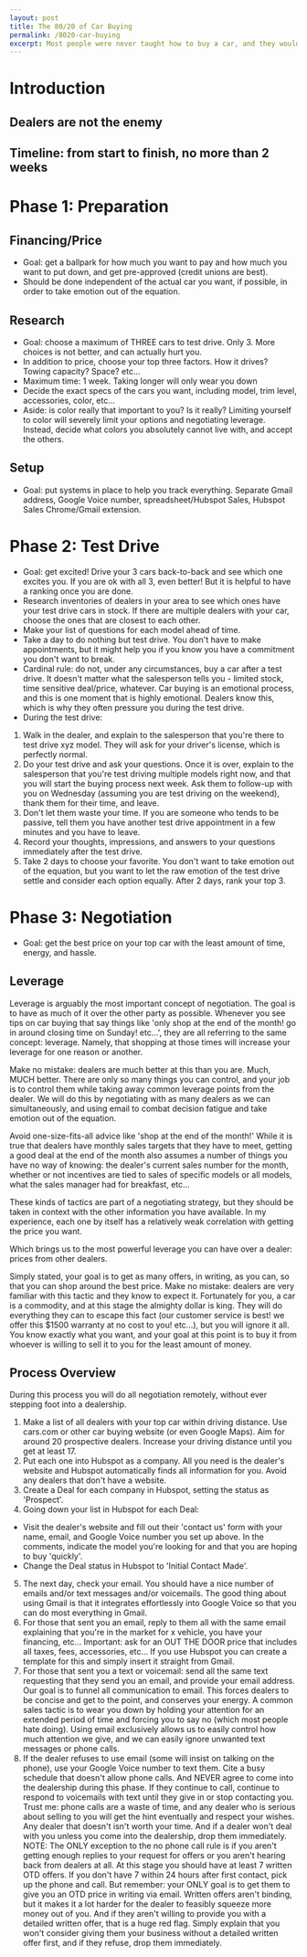 ```yaml
---
layout: post
title: The 80/20 of Car Buying
permalink: /8020-car-buying
excerpt: Most people were never taught how to buy a car, and they would rather poke themselves in the eye with a pointy object than walk into a dealership. But it doesn't have to be that way. Here's how to buy a car at the best price, with minimal time and stress.
---
```


# Introduction
## Dealers are not the enemy
## Timeline: from start to finish, no more than 2 weeks

# Phase 1: Preparation
## Financing/Price
- Goal: get a ballpark for how much you want to pay and how much you want to put down, and get pre-approved (credit unions are best).
- Should be done independent of the actual car you want, if possible, in order to take emotion out of the equation.

## Research
- Goal: choose a maximum of THREE cars to test drive. Only 3. More choices is not better, and can actually hurt you.
- In addition to price, choose your top three factors. How it drives? Towing capacity? Space? etc... 
- Maximum time: 1 week. Taking longer will only wear you down
- Decide the exact specs of the cars you want, including model, trim level, accessories, color, etc...
- Aside: is color really that important to you? Is it really? Limiting yourself to color will severely limit your options and negotiating leverage. Instead, decide what colors you absolutely cannot live with, and accept the others.

## Setup
- Goal: put systems in place to help you track everything. Separate Gmail address, Google Voice number, spreadsheet/Hubspot Sales, Hubspot Sales Chrome/Gmail extension.

# Phase 2: Test Drive
- Goal: get excited! Drive your 3 cars back-to-back and see which one excites you. If you are ok with all 3, even better! But it is helpful to have a ranking once you are done.
- Research inventories of dealers in your area to see which ones have your test drive cars in stock. If there are multiple dealers with your car, choose the ones that are closest to each other.
- Make your list of questions for each model ahead of time. 
- Take a day to do nothing but test drive. You don't have to make appointments, but it might help you if you know you have a commitment you don't want to break.
- Cardinal rule: do not, under any circumstances, buy a car after a test drive. It doesn't matter what the salesperson tells you - limited stock, time sensitive deal/price, whatever. Car buying is an emotional process, and this is one moment that is highly emotional. Dealers know this, which is why they often pressure you during the test drive.
- During the test drive: 

1. Walk in the dealer, and explain to the salesperson that you're there to test drive xyz model. They will ask for your driver's license, which is perfectly normal. 
2. Do your test drive and ask your questions. Once it is over, explain to the salesperson that you're test driving multiple models right now, and that you will start the buying process next week. Ask them to follow-up with you on Wednesday (assuming you are test driving on the weekend), thank them for their time, and leave.
3. Don't let them waste your time. If you are someone who tends to be passive, tell them you have another test drive appointment in a few minutes and you have to leave. 
4. Record your thoughts, impressions, and answers to your questions immediately after the test drive.
5. Take 2 days to choose your favorite. You don't want to take emotion out of the equation, but you want to let the raw emotion of the test drive settle and consider each option equally. After 2 days, rank your top 3. 

# Phase 3: Negotiation
- Goal: get the best price on your top car with the least amount of time, energy, and hassle.

## Leverage
Leverage is arguably the most important concept of negotiation. The goal is to have as much of it over the other party as possible. Whenever you see tips on car buying that say things like 'only shop at the end of the month! go in around closing time on Sunday! etc...', they are all referring to the same concept: leverage. Namely, that shopping at those times will increase your leverage for one reason or another.

Make no mistake: dealers are much better at this than you are. Much, MUCH better. There are only so many things you can control, and your job is to control them while taking away common leverage points from the dealer. We will do this by negotiating with as many dealers as we can simultaneously, and using email to combat decision fatigue and take emotion out of the equation.

Avoid one-size-fits-all advice like 'shop at the end of the month!' While it is true that dealers have monthly sales targets that they have to meet, getting a good deal at the end of the month also assumes a number of things you have no way of knowing: the dealer's current sales number for the month, whether or not incentives are tied to sales of specific models or all models, what the sales manager had for breakfast, etc... 

These kinds of tactics are part of a negotiating strategy, but they should be taken in context with the other information you have available. In my experience, each one by itself has a relatively weak correlation with getting the price you want.

Which brings us to the most powerful leverage you can have over a dealer: prices from other dealers.

Simply stated, your goal is to get as many offers, in writing, as you can, so that you can shop around the best price. Make no mistake: dealers are very familiar with this tactic and they know to expect it. Fortunately for you, a car is a commodity, and at this stage the almighty dollar is king. They will do everything they can to escape this fact (our customer service is best! we offer this $1500 warranty at no cost to you! etc...), but you will ignore it all. You know exactly what you want, and your goal at this point is to buy it from whoever is willing to sell it to you for the least amount of money.

## Process Overview
During this process you will do all negotiation remotely, without ever stepping foot into a dealership. 

1. Make a list of all dealers with your top car within driving distance. Use cars.com or other car buying website (or even Google Maps). Aim for around 20 prospective dealers. Increase your driving distance until you get at least 17.
2. Put each one into Hubspot as a company. All you need is the dealer's website and Hubspot automatically finds all information for you. Avoid any dealers that don't have a website.
3. Create a Deal for each company in Hubspot, setting the status as 'Prospect'.
4. Going down your list in Hubspot for each Deal:
* Visit the dealer's website and fill out their 'contact us' form with your name, email, and Google Voice number you set up above. In the comments, indicate the model you're looking for and that you are hoping to buy 'quickly'.
* Change the Deal status in Hubspot to 'Initial Contact Made'.
5. The next day, check your email. You should have a nice number of emails and/or text messages and/or voicemails. The good thing about using Gmail is that it integrates effortlessly into Google Voice so that you can do most everything in Gmail.
6. For those that sent you an email, reply to them all with the same email explaining that you're in the market for x vehicle, you have your financing, etc... Important: ask for an OUT THE DOOR price that includes all taxes, fees, accessories, etc... If you use Hubspot you can create a template for this and simply insert it straight from Gmail.
7. For those that sent you a text or voicemail: send all the same text requesting that they send you an email, and provide your email address. Our goal is to funnel all communication to email. This forces dealers to be concise and get to the point, and conserves your energy. A common sales tactic is to wear you down by holding your attention for an extended period of time and forcing you to say no (which most people hate doing). Using email exclusively allows us to easily control how much attention we give, and we can easily ignore unwanted text messages or phone calls. 
8. If the dealer refuses to use email (some will insist on talking on the phone), use your Google Voice number to text them. Cite a busy schedule that doesn't allow phone calls. And NEVER agree to come into the dealership during this phase. If they continue to call, continue to respond to voicemails with text until they give in or stop contacting you. Trust me: phone calls are a waste of time, and any dealer who is serious about selling to you will get the hint eventually and respect your wishes. Any dealer that doesn't isn't worth your time. And if a dealer won't deal with you unless you come into the dealership, drop them immediately.
NOTE: The ONLY exception to the no phone call rule is if you aren't getting enough replies to your request for offers or you aren't hearing back from dealers at all. At this stage you should have at least 7 written OTD offers. If you don't have 7 within 24 hours after first contact, pick up the phone and call. But remember: your ONLY goal is to get them to give you an OTD price in writing via email. Written offers aren't binding, but it makes it a lot harder for the dealer to feasibly squeeze more money out of you. And if they aren't willing to provide you with a detailed written offer, that is a huge red flag. Simply explain that you won't consider giving them your business without a detailed written offer first, and if they refuse, drop them immediately.

